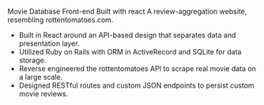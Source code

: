 Movie Database Front-end Built with react
A review-aggregation website, resembling rottentomatoes.com.
- Built in React around an API-based design that separates data and presentation layer.
- Utilized Ruby on Rails with ORM in ActiveRecord and SQLite for data storage.
- Reverse engineered the rottentomatoes API to scrape real movie data on a large scale.
- Designed RESTful routes and custom JSON endpoints to persist custom movie reviews.